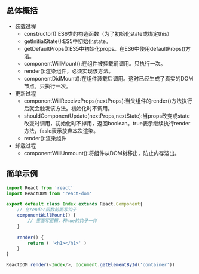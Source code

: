 ## 总体概括
-   装载过程
    -   constructor():ES6类的构造函数（为了初始化state或绑定this）
    -   getInitialState():ES5中初始化state。
    -   getDefaultProps():ES5中初始化props。在ES6中使用defaultProps()方法。
    -   componentWillMount():在组件被挂载前调用。只执行一次。
    -   render():渲染组件，必须实现该方法。
    -   componentDidMount():在组件装载后调用。这时已经生成了真实的DOM节点。只执行一次。
-   更新过程
    -   componentWillReceiveProps(nextProps):当父组件的render()方法执行后就会触发该方法。初始化时不调用。
    -   shouldComponentUpdate(nextProps,nextState):当props改变或state改变时调用，初始化时不掉用，返回boolean。true表示继续执行render方法，fasle表示放弃本次渲染。
    -   render():渲染组件
-   卸载过程
    -   componentWillUnmount():将组件从DOM树移出，防止内存溢出。

## 简单示例

```js
import React from 'react'
import ReactDOM from 'react-dom'

export default class Index extends React.Component{
    // 在render函数前面写钩子
    componentWillMount() {
        // 里面写逻辑，和vue的钩子一样
    }
    
    render() {
        return ( '<h1></h1>' )
    }
}

ReactDOM.render(<Index/>, document.getElementById('container'))
```

